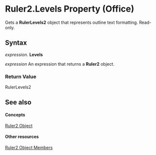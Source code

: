 
# Ruler2.Levels Property (Office)

Gets a  **RulerLevels2** object that represents outline text formatting. Read-only.


## Syntax

 _expression_. **Levels**

 _expression_ An expression that returns a **Ruler2** object.


### Return Value

RulerLevels2


## See also


#### Concepts


[Ruler2 Object](a1632624-cdae-08db-4b5d-78311dbb224a.md)
#### Other resources


[Ruler2 Object Members](f9cc2d59-b8be-a23b-1b74-6a9552358cf5.md)
